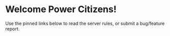 # Welcome Power Citizens!

Use the pinned links below to read the server rules, or submit a bug/feature report.
